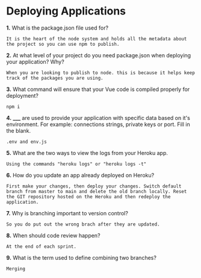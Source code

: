# Deploying Applications

**1.** What is the package.json file used for?

<!-- enter you answer in the space below -->

```
It is the heart of the node system and holds all the metadata about the project so you can use npm to publish.
```

**2.** At what level of your project do you need package.json when deploying your application? Why?

<!-- enter you answer in the space below -->

```
When you are looking to publish to node. this is because it helps keep track of the packages you are using.
```

**3.** What command will ensure that your Vue code is compiled properly for deployment?

<!-- enter you answer in the space below -->

```
npm i
```

**4.** **\_\_\_** are used to provide your application with specific data based on it's environment. For example: connections strings, private keys or port. Fill in the blank.

<!-- enter you answer in the space below -->

```
.env and env.js
```

**5.** What are the two ways to view the logs from your Heroku app.

<!-- enter you answer in the space below -->

```
Using the commands "heroku logs" or "heroku logs -t"
```

**6.** How do you update an app already deployed on Heroku?

<!-- enter you answer in the space below -->

```
First make your changes, then deploy your changes. Switch default branch from master to main and delete the old branch locally. Reset the GIT repository hosted on the Heroku and then redeploy the application.
```

**7.** Why is branching important to version control?

<!-- enter you answer in the space below -->

```
So you do put out the wrong brach after they are updated.
```

**8.** When should code review happen?

<!-- enter you answer in the space below -->

```
At the end of each sprint.
```

**9.** What is the term used to define combining two branches?

<!-- enter you answer in the space below -->

```
Merging
```
